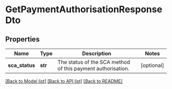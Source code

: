 # GetPaymentAuthorisationResponseDto

## Properties
Name | Type | Description | Notes
------------ | ------------- | ------------- | -------------
**sca_status** | **str** | The status of the SCA method of this payment authorisation. | [optional] 

[[Back to Model list]](../README.md#documentation-for-models) [[Back to API list]](../README.md#documentation-for-api-endpoints) [[Back to README]](../README.md)


